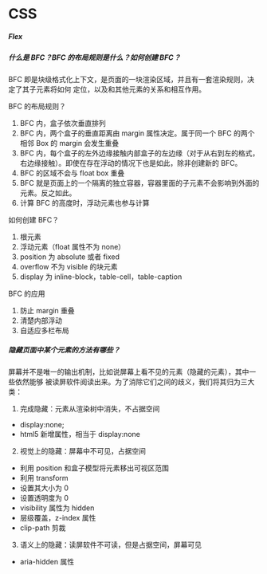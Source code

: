 # CSS

##### Flex

##### 什么是 BFC？BFC 的布局规则是什么？如何创建 BFC？

BFC 即是块级格式化上下文，是页面的一块渲染区域，并且有一套渲染规则，决定了其子元素将如何
定位，以及和其他元素的关系和相互作用。

BFC 的布局规则？

1. BFC 内，盒子依次垂直排列
2. BFC 内，两个盒子的垂直距离由 margin 属性决定。属于同一个 BFC 的两个相邻 Box 的 margin 会发生重叠
3. BFC 内，每个盒子的左外边缘接触内部盒子的左边缘（对于从右到左的格式，右边缘接触）。即使在存在浮动的情况下也是如此，除非创建新的 BFC。
4. BFC 的区域不会与 float box 重叠
5. BFC 就是页面上的一个隔离的独立容器，容器里面的子元素不会影响到外面的元素。反之如此。
6. 计算 BFC 的高度时，浮动元素也参与计算

如何创建 BFC？

1. 根元素
2. 浮动元素（float 属性不为 none）
3. position 为 absolute 或者 fixed
4. overflow 不为 visible 的块元素
5. display 为 inline-block，table-cell，table-caption

BFC 的应用

1. 防止 margin 重叠
2. 清楚内部浮动
3. 自适应多栏布局

##### 隐藏页面中某个元素的方法有哪些？

屏幕并不是唯一的输出机制，比如说屏幕上看不见的元素（隐藏的元素），其中一些依然能够
被读屏软件阅读出来。为了消除它们之间的歧义，我们将其归为三大类：

1. 完成隐藏：元素从渲染树中消失，不占据空间

- display:none;
- html5 新增属性，相当于 display:none

2. 视觉上的隐藏：屏幕中不可见，占据空间

- 利用 position 和盒子模型将元素移出可视区范围
- 利用 transform
- 设置其大小为 0
- 设置透明度为 0
- visibility 属性为 hidden
- 层级覆盖，z-index 属性
- clip-path 剪裁

3. 语义上的隐藏：读屏软件不可读，但是占据空间，屏幕可见

- aria-hidden 属性
